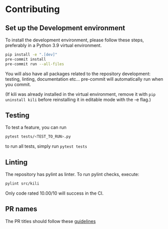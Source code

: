 # Contributing

## Set up the Development environment

To install the development environment, please follow these steps, preferably in a Python 3.9 virtual environment.

```bash
pip install -e ".[dev]"
pre-commit install
pre-commit run --all-files
```

You will also have all packages related to the repository development: testing, linting, documentation etc...
pre-commit will automatically run when you commit.

(If kili was already installed in the virtual environment, remove it with `pip uninstall kili` before reinstalling it in editable mode with the -e flag.)

## Testing

To test a feature,
you can run

```bash
pytest tests/<TEST_TO_RUN>.py
```

to run all tests, simply run `pytest tests`

## Linting

The repository has pylint as linter. To run pylint checks, execute:

```bash
pylint src/kili
```

Only code rated 10.00/10 will success in the CI.

## PR names

The PR titles should follow these [guidelines](https://www.conventionalcommits.org/en/v1.0.0/)
